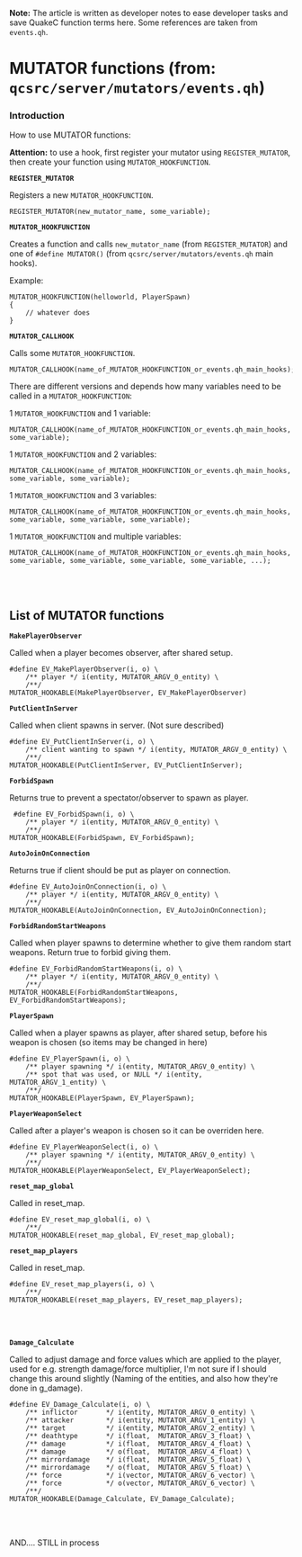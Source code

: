 **Note:** The article is written as developer notes to ease developer tasks and save QuakeC function terms here. Some references are taken from `events.qh`.


# MUTATOR functions (from: `qcsrc/server/mutators/events.qh`)

### Introduction

How to use MUTATOR functions:

**Attention:** to use a hook, first register your mutator using `REGISTER_MUTATOR`, then create your function using `MUTATOR_HOOKFUNCTION`.


**`REGISTER_MUTATOR`**

Registers a new `MUTATOR_HOOKFUNCTION`.
```
REGISTER_MUTATOR(new_mutator_name, some_variable);
```


**`MUTATOR_HOOKFUNCTION`**

Creates a function and calls `new_mutator_name` (from `REGISTER_MUTATOR`) and one of `#define MUTATOR()` (from `qcsrc/server/mutators/events.qh` main hooks).

Example:

    MUTATOR_HOOKFUNCTION(helloworld, PlayerSpawn)
    {
    	// whatever does
    }


**`MUTATOR_CALLHOOK`**

Calls some `MUTATOR_HOOKFUNCTION`.
```
MUTATOR_CALLHOOK(name_of_MUTATOR_HOOKFUNCTION_or_events.qh_main_hooks);
```

There are different versions and depends how many variables need to be called in a `MUTATOR_HOOKFUNCTION`:

1 `MUTATOR_HOOKFUNCTION` and 1 variable:

```
MUTATOR_CALLHOOK(name_of_MUTATOR_HOOKFUNCTION_or_events.qh_main_hooks, some_variable);
```

1 `MUTATOR_HOOKFUNCTION` and 2 variables:

```
MUTATOR_CALLHOOK(name_of_MUTATOR_HOOKFUNCTION_or_events.qh_main_hooks, some_variable, some_variable);
```

1 `MUTATOR_HOOKFUNCTION` and 3 variables:

```
MUTATOR_CALLHOOK(name_of_MUTATOR_HOOKFUNCTION_or_events.qh_main_hooks, some_variable, some_variable, some_variable);
```

1 `MUTATOR_HOOKFUNCTION` and multiple variables:

```
MUTATOR_CALLHOOK(name_of_MUTATOR_HOOKFUNCTION_or_events.qh_main_hooks, some_variable, some_variable, some_variable, some_variable, ...);
```

<br />
<br />


## List of MUTATOR functions

**`MakePlayerObserver`**

Called when a player becomes observer, after shared setup.
```
#define EV_MakePlayerObserver(i, o) \
    /** player */ i(entity, MUTATOR_ARGV_0_entity) \
    /**/
MUTATOR_HOOKABLE(MakePlayerObserver, EV_MakePlayerObserver)
```

**`PutClientInServer`**

Called when client spawns in server. (Not sure described)
```
#define EV_PutClientInServer(i, o) \
	/** client wanting to spawn */ i(entity, MUTATOR_ARGV_0_entity) \
    /**/
MUTATOR_HOOKABLE(PutClientInServer, EV_PutClientInServer);
```

**`ForbidSpawn`**

Returns true to prevent a spectator/observer to spawn as player.
```
 #define EV_ForbidSpawn(i, o) \
    /** player */ i(entity, MUTATOR_ARGV_0_entity) \
    /**/
MUTATOR_HOOKABLE(ForbidSpawn, EV_ForbidSpawn);
```

**`AutoJoinOnConnection`**

Returns true if client should be put as player on connection.
```
#define EV_AutoJoinOnConnection(i, o) \
    /** player */ i(entity, MUTATOR_ARGV_0_entity) \
    /**/
MUTATOR_HOOKABLE(AutoJoinOnConnection, EV_AutoJoinOnConnection);
```

**`ForbidRandomStartWeapons`**

Called when player spawns to determine whether to give them random start weapons. Return true to forbid giving them.
```
#define EV_ForbidRandomStartWeapons(i, o) \
	/** player */ i(entity, MUTATOR_ARGV_0_entity) \
    /**/
MUTATOR_HOOKABLE(ForbidRandomStartWeapons, EV_ForbidRandomStartWeapons);
```

**`PlayerSpawn`**

Called when a player spawns as player, after shared setup, before his weapon is chosen (so items may be changed in here)


    #define EV_PlayerSpawn(i, o) \
    	/** player spawning */ i(entity, MUTATOR_ARGV_0_entity) \
        /** spot that was used, or NULL */ i(entity, MUTATOR_ARGV_1_entity) \
        /**/
    MUTATOR_HOOKABLE(PlayerSpawn, EV_PlayerSpawn);


**`PlayerWeaponSelect`**

Called after a player's weapon is chosen so it can be overriden here.
```
#define EV_PlayerWeaponSelect(i, o) \
	/** player spawning */ i(entity, MUTATOR_ARGV_0_entity) \
    /**/
MUTATOR_HOOKABLE(PlayerWeaponSelect, EV_PlayerWeaponSelect);
```

**`reset_map_global`**

Called in reset_map.
```
#define EV_reset_map_global(i, o) \
    /**/
MUTATOR_HOOKABLE(reset_map_global, EV_reset_map_global);
```

**`reset_map_players`**

Called in reset_map.
```
#define EV_reset_map_players(i, o) \
    /**/
MUTATOR_HOOKABLE(reset_map_players, EV_reset_map_players);
```

<br />
<br />


**`Damage_Calculate`**

Called to adjust damage and force values which are applied to the player, used for e.g. strength damage/force multiplier, I'm not sure if I should change this around slightly (Naming of the entities, and also how they're done in g_damage).


    #define EV_Damage_Calculate(i, o) \
        /** inflictor  		*/ i(entity, MUTATOR_ARGV_0_entity) \
        /** attacker    	*/ i(entity, MUTATOR_ARGV_1_entity) \
        /** target    		*/ i(entity, MUTATOR_ARGV_2_entity) \
        /** deathtype     	*/ i(float,  MUTATOR_ARGV_3_float) \
        /** damage          */ i(float,  MUTATOR_ARGV_4_float) \
        /** damage  		*/ o(float,  MUTATOR_ARGV_4_float) \
        /** mirrordamage    */ i(float,  MUTATOR_ARGV_5_float) \
        /** mirrordamage 	*/ o(float,  MUTATOR_ARGV_5_float) \
        /** force           */ i(vector, MUTATOR_ARGV_6_vector) \
        /** force 			*/ o(vector, MUTATOR_ARGV_6_vector) \
        /**/
    MUTATOR_HOOKABLE(Damage_Calculate, EV_Damage_Calculate);

<br />
<br />

AND.... STILL in process